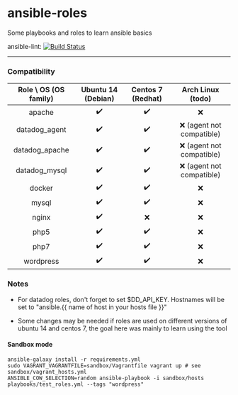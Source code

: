 # ansible-roles
Some playbooks and roles to learn ansible basics

ansible-lint: [![Build Status](https://travis-ci.com/jjaniec/ansible-roles.svg?token=vUjpUKrWHJiKAfUBFMHq&branch=master)](https://travis-ci.com/jjaniec/ansible-roles)

---

### Compatibility

| Role \ OS (OS family) | Ubuntu 14 (Debian) |  Centos 7 (Redhat) |      Arch Linux (todo)     |
|:---------------------:|:------------------:|:------------------:|:--------------------------:|
|         apache        | :heavy_check_mark: | :heavy_check_mark: |             :x:            |
|     datadog_agent     | :heavy_check_mark: | :heavy_check_mark: | :x: (agent not compatible) |
|     datadog_apache    | :heavy_check_mark: | :heavy_check_mark: | :x: (agent not compatible) |
|     datadog_mysql     | :heavy_check_mark: | :heavy_check_mark: | :x: (agent not compatible) |
|         docker        | :heavy_check_mark: | :heavy_check_mark: |             :x:            |
|         mysql         | :heavy_check_mark: | :heavy_check_mark: |             :x:            |
|         nginx         | :heavy_check_mark: |         :x:        |             :x:            |
|          php5         | :heavy_check_mark: | :heavy_check_mark: |             :x:            |
|          php7         | :heavy_check_mark: | :heavy_check_mark: |             :x:            |
|       wordpress       | :heavy_check_mark: | :heavy_check_mark: |             :x:            |

### Notes

- For datadog roles, don't forget to set $DD_API_KEY. Hostnames will be set to "ansible.{{ name of host in your hosts file }}"

- Some changes may be needed if roles are used on different versions of ubuntu 14 and centos 7, the goal here was mainly
 to learn using the tool

#### Sandbox mode

```
ansible-galaxy install -r requirements.yml
sudo VAGRANT_VAGRANTFILE=sandbox/Vagrantfile vagrant up # see sandbox/vagrant_hosts.yml
ANSIBLE_COW_SELECTION=random ansible-playbook -i sandbox/hosts playbooks/test_roles.yml --tags "wordpress"
```
